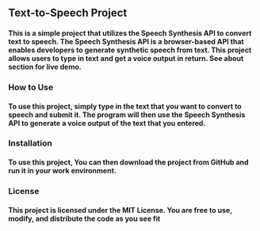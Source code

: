 ## Text-to-Speech Project
#### This is a simple project that utilizes the Speech Synthesis API to convert text to speech. The Speech Synthesis API is a browser-based API that enables developers to generate synthetic speech from text. This project allows users to type in text and get a voice output in return. See about section for live demo.

### How to Use
#### To use this project, simply type in the text that you want to convert to speech and submit it. The program will then use the Speech Synthesis API to generate a voice output of the text that you entered.

### Installation
#### To use this project, You can then download the project from GitHub and run it in your work environment.

### License
#### This project is licensed under the MIT License. You are free to use, modify, and distribute the code as you see fit
